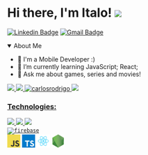 <h1> Hi there, I'm Italo! <img src="https://media.giphy.com/media/iigp4VDyf5dCLRlGkm/giphy.gif" width="50"></h1>

[![Linkedin Badge](https://img.shields.io/badge/-LinkedIn-blue?style=flat-square&logo=Linkedin&logoColor=white&link=https://www.linkedin.com/in/italocmelo/)](https://www.linkedin.com/in/italocmelo/)
[![Gmail Badge](https://img.shields.io/badge/-italord.melo@gmail.com-c14438?style=flat-square&logo=Gmail&logoColor=white&link=mailto:italord.melo@gmail.com)](mailto:italord.melo;2gmail.com)

<details open>
  <summary>About Me</summary>

- 📱 I'm a Mobile Developer :)
- 🌱 I’m currently learning JavaScript; React;
- 💬 Ask me about games, series and movies!
  <!-- - 🔭 I'm currently looking for better opportunities! -->
</details>

<div>
  <a href="https://github.com/Italord0">

  <img height="184em" src="https://github-readme-stats.vercel.app/api?username=Italord0&show_icons=true&theme=vision-friendly-dark&include_all_commits=true&count_private=true"/>
  <img height="184em" src="https://github-readme-stats.vercel.app/api/top-langs/?username=Italord0&layout=compact&langs_count=8&theme=vision-friendly-dark"/>
    
  <img height="200em" src="https://github-readme-streak-stats.herokuapp.com/?user=Italord0&theme=vision-friendly-dark" alt="carlosrodrigo" />
  <img height="200em" src="https://github-profile-trophy.vercel.app/?username=Italord0&theme=onedark&row=2&column=3&no-bg=true"/>
</div>

<!--### Studying:-->
### Technologies:
<code><img height="30" src="https://cdn.iconscout.com/icon/free/png-512/java-23-225999.png"></code>
<code><img height="30" src="https://user-images.githubusercontent.com/32901063/122115889-4e5af000-cdfb-11eb-8988-c7c776bce4f7.png"></code>
<code><img height="30" src="https://cdn4.iconfinder.com/data/icons/logos-3/504/Swift-2-512.png"></code>
<code><a href="https://firebase.google.com/"> <img src="https://www.vectorlogo.zone/logos/firebase/firebase-icon.svg" alt="firebase" width="30" height="30"/> </a></code>
<code><img height="30" src="https://raw.githubusercontent.com/github/explore/80688e429a7d4ef2fca1e82350fe8e3517d3494d/topics/javascript/javascript.png"></code>
<code><img height="30" src="https://raw.githubusercontent.com/github/explore/80688e429a7d4ef2fca1e82350fe8e3517d3494d/topics/typescript/typescript.png"></code>
<code><img height="30" src="https://raw.githubusercontent.com/github/explore/80688e429a7d4ef2fca1e82350fe8e3517d3494d/topics/react/react.png"></code>
<code><img height="30" src="https://raw.githubusercontent.com/github/explore/80688e429a7d4ef2fca1e82350fe8e3517d3494d/topics/nodejs/nodejs.png"></code>

<br>
